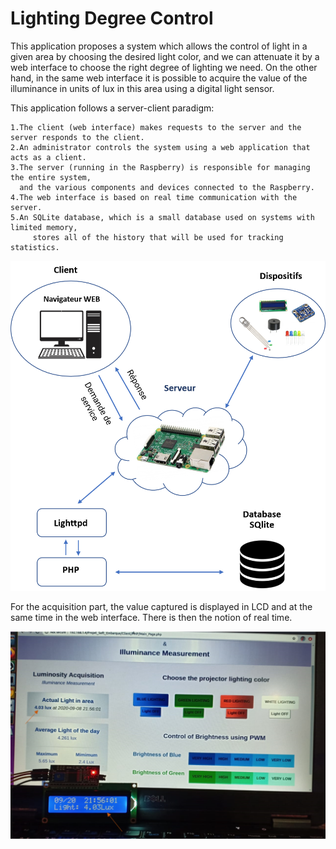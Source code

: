 # Lighting Degree Control

This application proposes a system which allows the control of light in a given area by choosing the desired light color, and we can attenuate it by a web interface to choose the right degree of lighting we need. On the other hand, in the same web interface it is possible to acquire the value of the illuminance in units of lux in this area using a digital light sensor.

This application follows a server-client paradigm:
  
    1.The client (web interface) makes requests to the server and the server responds to the client.
    2.An administrator controls the system using a web application that acts as a client.
    3.The server (running in the Raspberry) is responsible for managing the entire system, 
      and the various components and devices connected to the Raspberry.
    4.The web interface is based on real time communication with the server.
    5.An SQLite database, which is a small database used on systems with limited memory, 
         stores all of the history that will be used for tracking statistics.
    
   
![alt text](https://github.com/ElrhomariYousra/Lighting-Degree-Control/blob/master/images/Picture5.png)    




For the acquisition part, the value captured is displayed in LCD and at the same time in the web interface. There is then the notion of real time.


![alt text](https://github.com/ElrhomariYousra/Lighting-Degree-Control/blob/master/images/Picture1.png)   

